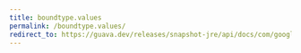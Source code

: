 ```yaml
---
title: boundtype.values
permalink: /boundtype.values/
redirect_to: https://guava.dev/releases/snapshot-jre/api/docs/com/google/common/collect/BoundType.html#values--
---
```

